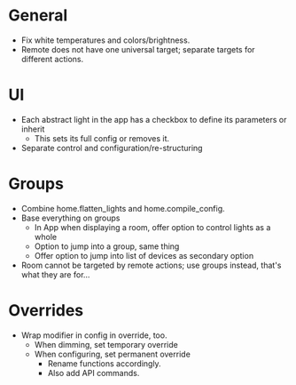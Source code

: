 # General
* Fix white temperatures and colors/brightness.
* Remote does not have one universal target; separate targets for different actions.

# UI
* Each abstract light in the app has a checkbox to define its parameters or inherit
  * This sets its full config or removes it.
* Separate control and configuration/re-structuring

# Groups
* Combine home.flatten_lights and home.compile_config.
* Base everything on groups
  * In App when displaying a room, offer option to control lights as a whole
  * Option to jump into a group, same thing
  * Offer option to jump into list of devices as secondary option
* Room cannot be targeted by remote actions; use groups instead, that's what they are for...

# Overrides
* Wrap modifier in config in override, too.
  * When dimming, set temporary override
  * When configuring, set permanent override
    * Rename functions accordingly.
    * Also add API commands.